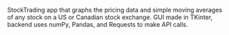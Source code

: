 StockTrading app that graphs the pricing data and simple moving averages of any stock on a US or Canadian stock exchange. GUI made in TKinter, backend uses numPy, Pandas, and Requests to make API calls.
